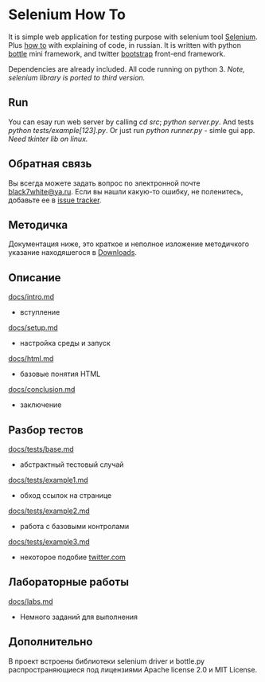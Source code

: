 Selenium How To
===============

It is simple web application for testing purpose with selenium tool [Selenium](http://seleniumhq.org/). Plus [how to](https://bitbucket.org/b7w/seleniumhowto/src/default/docs) with explaining of code, in russian. It is written with python [bottle](http://bottlepy.org/) mini framework, and twitter [bootstrap](http://twitter.github.com/bootstrap/) front-end framework.

Dependencies are already included. All code running on python 3. *Note, selenium library is ported to third version.*


Run
---
You can esay run web server by calling *cd src*; *python server.py*. And tests *python tests/example[123].py*. Or just run *python runner.py* - simle gui app. *Need tkinter lib on linux.*


Обратная связь
---------------
Вы всегда можете задать вопрос по электронной почте [black7white@ya.ru](mailto:black7white@ya.ru).
Если вы нашли какую-то ошибку, не поленитесь, добавьте ее в [issue tracker](https://bitbucket.org/b7w/seleniumhowto/issues?status=new&status=open).


Методичка
---------
Документация ниже, это краткое и неполное изложение методичкого указание находяшегося в [Downloads](https://bitbucket.org/b7w/seleniumhowto/downloads).


Описание
--------
[docs/intro.md](https://bitbucket.org/b7w/seleniumhowto/src/default/docs/intro.md)
 - вступление

[docs/setup.md](https://bitbucket.org/b7w/seleniumhowto/src/default/docs/setup.md)
 - настройка среды и запуск

[docs/html.md](https://bitbucket.org/b7w/seleniumhowto/src/default/docs/html.md)
 - базовые понятия HTML

[docs/conclusion.md](https://bitbucket.org/b7w/seleniumhowto/src/default/docs/conclusion.md)
 - заключение


Разбор тестов
-------------
[docs/tests/base.md](https://bitbucket.org/b7w/seleniumhowto/src/default/docs/tests/base.md)
 - абстрактный тестовый случай

[docs/tests/example1.md](https://bitbucket.org/b7w/seleniumhowto/src/default/docs/tests/example1.md)
 - обход ссылок на странице

[docs/tests/example2.md](https://bitbucket.org/b7w/seleniumhowto/src/default/docs/tests/example2.md)
 - работа с базовыми контролами

[docs/tests/example3.md](https://bitbucket.org/b7w/seleniumhowto/src/default/docs/tests/example3.md)
 - некоторое подобие [twitter.com](https://twitter.com)


Лабораторные работы
-------------------
[docs/labs.md](https://bitbucket.org/b7w/seleniumhowto/src/default/docs/labs.md)
 - Немного заданий для выполнения


Дополнительно
-------------
В проект встроены библиотеки selenium driver и bottle.py распространяющиеся под лицензиями Apache license 2.0 и MIT License.